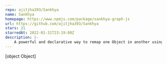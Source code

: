 ```yaml
---
repo: ajitjha393/Sankhya
name: Sankhya
homepage: https://www.npmjs.com/package/sankhya-graph-js
url: https://github.com/ajitjha393/Sankhya
stars: 21
starredAt: 2022-01-31T23:19:08Z
description: |-
    A powerful and declarative way to remap one Object in another using transformation graph for JS Objects
---
```


[object Object]
